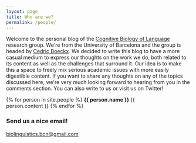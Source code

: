 ```yaml
---
layout: page
title: Who are we?
permalink: /people/
---
```


Welcome to the personal blog of the [Cognitive Biology of Language](http://bioling.ub.edu) research group. We're from the University of Barcelona and the group is headed by [Cedric Boeckx](http://bioling.ub.edu/index.php/people/cedric-boeckx/). We decided to write this blog to have a more casual medium to express our thoughts on the work we do, both related to its content as well as the challenges that surround it. Our idea is to make this a space to freely mix serious academic issues with more easily digestible content. If you want to share any thoughts on any of the topics discussed here, we're very much looking forward to hearing from you in the comments section. You can also write to us or visit us on Twitter!

{% for person in site.people %}
<img src="{{ person.photo }}" align="right" width="10%" style="border-radius: 50%"> <b> {{ person.name }} </b><a href="https://twitter.com/{{ person.twitter }}" target="_blank"><i class="fab fa-twitter"></i></a>
{{ person.content }}
{% endfor %}

### Send us a nice email!

[biolinguistics.bcn@gmail.com](mailto:biolinguistics.bcn@gmail.com)
